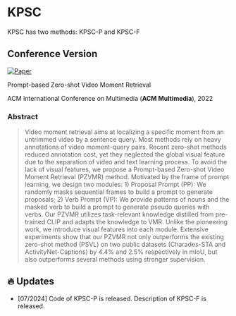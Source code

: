 # KPSC

KPSC has two methods: KPSC-P and KPSC-F

## Conference Version
[![Paper](https://img.shields.io/badge/cs.CV-Paper-b31b1b?logo=arxiv&logoColor=red)](https://dl.acm.org/doi/10.1145/3503161.3548004)

Prompt-based Zero-shot Video Moment Retrieval

ACM International Conference on Multimedia (**ACM Multimedia**), 2022

### Abstract
> Video moment retrieval aims at localizing a specific moment from an untrimmed video by a sentence query. Most methods rely on heavy annotations of video moment-query pairs. Recent zero-shot methods reduced annotation cost, yet they neglected the global visual feature due to the separation of video and text learning process. To avoid the lack of visual features, we propose a Prompt-based Zero-shot Video Moment Retrieval (PZVMR) method. Motivated by the frame of prompt learning, we design two modules: 1) Proposal Prompt (PP): We randomly masks sequential frames to build a prompt to generate proposals; 2) Verb Prompt (VP): We provide patterns of nouns and the masked verb to build a prompt to generate pseudo queries with verbs. Our PZVMR utilizes task-relevant knowledge distilled from pre-trained CLIP and adapts the knowledge to VMR. Unlike the pioneering work, we introduce visual features into each module. Extensive experiments show that our PZVMR not only outperforms the existing zero-shot method (PSVL) on two public datasets (Charades-STA and ActivityNet-Captions) by 4.4% and 2.5% respectively in mIoU, but also outperforms several methods using stronger supervision.

## :fire: Updates

- [07/2024] Code of KPSC-P is released. Description of KPSC-F is released.